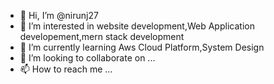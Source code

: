 - 👋 Hi, I’m @nirunj27
- 👀 I’m interested in website development,Web Application developement,mern stack development
- 🌱 I’m currently learning Aws Cloud Platform,System Design
- 💞️ I’m looking to collaborate on ...
- 📫 How to reach me ...

<!---
nirunj27/nirunj27 is a ✨ special ✨ repository because its `README.md` (this file) appears on your GitHub profile.
You can click the Preview link to take a look at your changes.
--->

